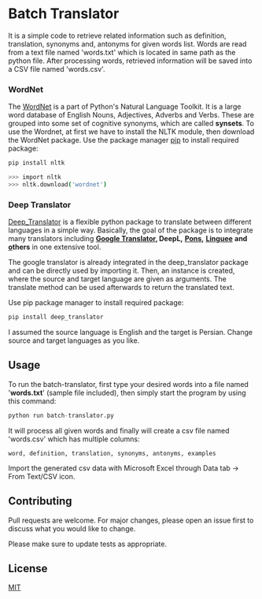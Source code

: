 # Batch Translator
It is a simple code to retrieve related information such as definition, translation, synonyms and, antonyms for given words list. Words are read from a text file named 'words.txt' which is located in same path as the python file. After processing words, retrieved information will be saved into a CSV file named 'words.csv'.

### WordNet
The [WordNet](https://www.nltk.org/howto/wordnet.html) is a part of Python's Natural Language Toolkit. It is a large word database of English Nouns, Adjectives, Adverbs and Verbs. These are grouped into some set of cognitive synonyms, which are called **synsets**.
To use the Wordnet, at first we have to install the NLTK module, then download the WordNet package.
Use the package manager [pip](https://pip.pypa.io/en/stable/) to install required package:
```bash
pip install nltk
```
```bash
>>> import nltk
>>> nltk.download('wordnet')
```
### Deep Translator
[Deep_Translator](https://pypi.org/project/deep-translator/) is a flexible python package to translate between different languages in a simple way. Basically, the goal of the package is to integrate many translators including  [**Google Translator**](https://translate.google.com/)**, DeepL,** [**Pons**](http://pons.com/)**,** [**Linguee**](https://www.linguee.com/) **and** [**o**](https://mymemory.translated.net/)**thers** in one extensive tool. 

The google translator is already integrated in the deep_translator package and can be directly used by importing it. Then, an instance is created, where the source and target language are given as arguments. The translate method can be used afterwards to return the translated text.

Use pip package manager to install required package:
```bash
pip install deep_translator
```
I assumed the source language is English and the target is Persian. Change source and target languages as you like.

## Usage
To run the batch-translator, first type your desired words into a file named '**words.txt**' (sample file included), then simply start the program by using this command:
```python
python run batch-translator.py
```
It will process all given words and finally will create a csv file named 'words.csv' which has multiple columns:

    word, definition, translation, synonyms, antonyms, examples
Import the generated csv data with Microsoft Excel through Data tab -> From Text/CSV icon.

## Contributing
Pull requests are welcome. For major changes, please open an issue first to discuss what you would like to change.

Please make sure to update tests as appropriate.

## License
[MIT](https://choosealicense.com/licenses/mit/)
